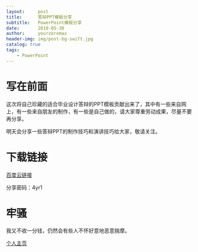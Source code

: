 ```yaml
---
layout:     post
title:      答辩PPT模板分享
subtitle:   PowerPoint模板分享
date:       2018-05-30
author:     yourzeromax
header-img: img/post-bg-swift.jpg
catalog: true
tags:
    - PowerPoint
--- 
```


# 写在前面

  这次将自己珍藏的适合毕业设计答辩的PPT模板贡献出来了，其中有一些来自网上，有一些来自朋友的制作，有一些是自己做的，请大家尊重劳动成果，尽量不要再分享。  
  
  明天会分享一些答辩PPT的制作技巧和演讲技巧给大家，敬请关注。
# 下载链接
[百度云链接](https://pan.baidu.com/s/19WKwKhE_M1vswkaDScwQdg )  

分享密码：4yr1
# 牢骚

我又不收一分钱，仍然会有些人不怀好意地恶意揣摩。

[个人主页](http://www.yourzeromax.top/)
